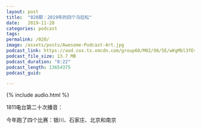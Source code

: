 ```yaml
---
layout: post
title:  "020期：2019年的四个马拉松"
date:   2019-11-28
categories: podcast
tags:
permalink: /020/
image: /assets/posts/Awesome-Podcast-Art.jpg
podcast_link: https://aod.cos.tx.xmcdn.com/group68/M02/98/5E/wKgMbl3fEvyQ2XLzAGPZSDdjJ-A909.m4a
podcast_file_size: 13.7 MB
podcast_duration: "8:22"
podcast_length: 13654375
podcast_guid: 

---
```


{% include audio.html %}

1811电台第二十次播音：

今年跑了四个比赛：银川、石家庄、北京和南京